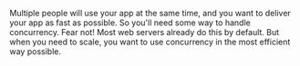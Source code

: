 Multiple people will use your app at the same time, and you want to deliver your app as fast as possible. So you'll need some way to handle concurrency. Fear not! Most web servers already do this by default. But when you need to scale, you want to use concurrency in the most efficient way possible.

